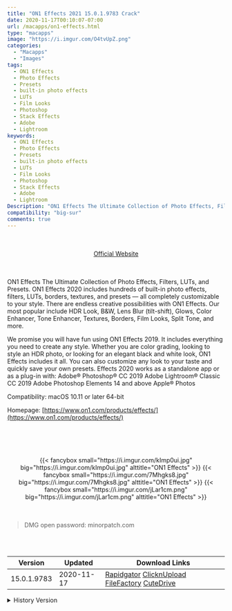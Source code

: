 ```yaml
---
title: "ON1 Effects 2021 15.0.1.9783 Crack"
date: 2020-11-17T00:10:07-07:00
url: /macapps/on1-effects.html
type: "macapps"
image: "https://i.imgur.com/O4tvUpZ.png"
categories:
  - "Macapps"
  - "Images"
tags:
  - ON1 Effects
  - Photo Effects
  - Presets
  - built-in photo effects
  - LUTs
  - Film Looks
  - Photoshop
  - Stack Effects
  - Adobe
  - Lightroom
keywords:
  - ON1 Effects
  - Photo Effects
  - Presets
  - built-in photo effects
  - LUTs
  - Film Looks
  - Photoshop
  - Stack Effects
  - Adobe
  - Lightroom
Description: "ON1 Effects The Ultimate Collection of Photo Effects, Filters, LUTs, and Presets. ON1 Effects 2020 includes hundreds of built-in photo effects, filters, LUTs, borders, textures, and presets — all completely customizable to your style"
compatibility: "big-sur"
comments: true
---
```


<br/>
<br/>
<center>
<a href="https://www.on1.com/products/effects/" target="blank"><div class="border px-4 border-blue-500 rounded-lg transition duration-500 
    ease-in-out w-48 text-lg text-blue-500 text-center hover:bg-blue-500 hover:text-white">
  Official Website 
</div></a>
</center>
<br/>
<br/>

ON1 Effects The Ultimate Collection of Photo Effects, Filters, LUTs, and Presets. ON1 Effects 2020 includes hundreds of built-in photo effects, filters, LUTs, borders, textures, and presets — all completely customizable to your style. There are endless creative possibilities with ON1 Effects. Our most popular include HDR Look, B&W, Lens Blur (tilt-shift), Glows, Color Enhancer, Tone Enhancer, Textures, Borders, Film Looks, Split Tone, and more.

We promise you will have fun using ON1 Effects 2019. It includes everything you need to create any style. Whether you are color grading, looking to style an HDR photo, or looking for an elegant black and white look, ON1 Effects includes it all. You can also customize any look to your taste and quickly save your own presets. Effects 2020 works as a standalone app or as a plug-in with: Adobe® Photoshop® CC 2019 Adobe Lightroom® Classic CC 2019 Adobe Photoshop Elements 14 and above Apple® Photos



Compatibility: macOS 10.11 or later 64-bit

Homepage: [https://www.on1.com/products/effects/](https://www.on1.com/products/effects/)

<br/>
<br/>
<script async src="https://pagead2.googlesyndication.com/pagead/js/adsbygoogle.js"></script>
<ins class="adsbygoogle"
     style="display:block; text-align:center;"
     data-ad-layout="in-article"
     data-ad-format="fluid"
     data-ad-client="ca-pub-8746275014476192"
     data-ad-slot="5144997159"></ins>
<script>
     (adsbygoogle = window.adsbygoogle || []).push({});
</script>
<br/>
<br/>


<center>

<div class="w-full grid grid-cols-3 flex gap-2">
{{< fancybox small="https://i.imgur.com/kImp0ui.jpg" big="https://i.imgur.com/kImp0ui.jpg" alttitle="ON1 Effects" >}}
{{< fancybox small="https://i.imgur.com/7Mhgks8.jpg" big="https://i.imgur.com/7Mhgks8.jpg" alttitle="ON1 Effects" >}}
{{< fancybox small="https://i.imgur.com/jLar1cm.png" big="https://i.imgur.com/jLar1cm.png" alttitle="ON1 Effects" >}}
</div>

</center>

<br/>
<br/>


> DMG open password: minorpatch.com

<br/>

<br/>
<div id="history_version" class="history_version">

| Version | Updated | Download Links |
| ---- | ---- | ---- |
| 15.0.1.9783 | 2020-11-17 | [Rapidgator](https://ouo.io/h8lZxw)   [ClicknUpload](https://ouo.io/55JGK)   [FileFactory](https://ouo.io/JL5mV9)   [CuteDrive](https://ouo.io/V0GYUK) |
<details>
<summary>History Version</summary>

| Version | Updated | Download Links |
| ---- | ---- | ---- |
| 14.1.1.8865 | 2020-04-10 | [UsersCloud](https://ouo.io/hgWGqr)   [ClicknUpload](https://ouo.io/ZJKFxv)   [FileFactory](https://ouo.io/rTqJQX)   [CuteDrive](https://ouo.io/7vGsKl) |
</details>

</div>
